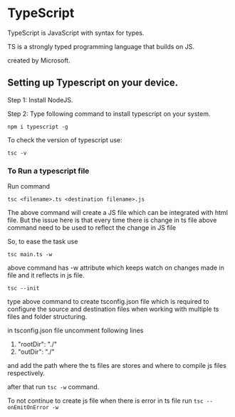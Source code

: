 # TypeScript

TypeScript is JavaScript with syntax for types.

TS is a strongly typed programming language that builds on JS.
 
created by Microsoft.

## Setting up Typescript on your device.

Step 1: Install NodeJS.

Step 2: Type following command to install typescript on your system.

```
npm i typescript -g
```
To check the version of typescript use:
```
tsc -v
```

### To Run a typescript file

Run command
```
tsc <filename>.ts <destination filename>.js
```
The above command will create a JS file which can be integrated with html file. But the issue here is that every time there is change in ts file above command need to be used to reflect the change in JS file

So, to ease the task use 
``` 
tsc main.ts -w
```
above command has -w attribute which keeps watch on changes made in file and it reflects in js file.

 
``` 
tsc --init
``` 
type above command to create tsconfig.json file which is required to configure the source and destination files when working with multiple ts files and folder structuring.

in tsconfig.json file uncomment following lines 

1. "rootDir": "./"
2. "outDir": "./"

and add the path where the ts files are stores and where to compile js files respectively.

after that run ```tsc -w``` command.

To not continue to create js file when there is error in ts file run ```tsc --onEmitOnError -w```


